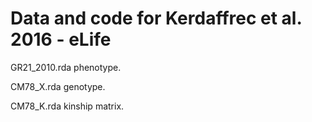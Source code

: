 Data and code for Kerdaffrec et al. 2016 - eLife
==
GR21_2010.rda phenotype.

CM78_X.rda genotype.

CM78_K.rda kinship matrix.
